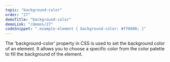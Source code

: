 ```yaml
---
topic: "background-color"
order: "27"
demoTitle: "background-color"
demoLink: "/demos/27"
codeSnippet: ".example-element { background-color: #ff0000; }"
---
```


The 'background-color' property in CSS is used to set the background color of an element. It allows you to choose a specific color from the color palette to fill the background of the element.
<br />
